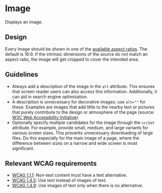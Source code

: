 <!-- @license CC0-1.0 -->

# Image

Displays an image.

## Design

Every Image should be shown in one of the [available aspect ratios](https://designsystem.amsterdam/?path=/docs/brand-design-tokens-aspect-ratio--docs).
The default is 16:9.
If the intrinsic dimensions of the source do not match an aspect ratio, the image will get cropped to cover the intended area.

## Guidelines

- Always add a description of the image in the `alt` attribute.
  This ensures that screen reader users can also access this information.
  Additionally, it can aid in search engine optimization.
- A description is unnecessary for decorative images; use `alt=""` for these.
  Examples are images that add little to the nearby text or pictures that purely contribute to the design or atmosphere of the page (source: [W3C Web Accessibility Initiative](https://www.w3.org/WAI/tutorials/images/decorative/)).
- Optionally specify multiple candidates for the image through the `srcSet` attribute.
  For example, provide small, medium, and large variants for various screen sizes.
  This prevents unnecessary downloading of large files.
  Do this especially for the main image of a page, where the difference between sizes on a narrow and wide screen is most significant.

## Relevant WCAG requirements

- [WCAG 1.1.1](https://www.w3.org/TR/WCAG22/#non-text-content): Non-text content must have a text alternative.
- [WCAG 1.4.5](https://www.w3.org/TR/WCAG22/#images-of-text): Use text instead of images of text.
- [WCAG 1.4.9](https://www.w3.org/TR/WCAG22/#images-of-text-no-exception): Use images of text only when there is no alternative.
